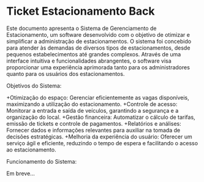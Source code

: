 # Ticket Estacionamento Back

Este documento apresenta o Sistema de Gerenciamento de Estacionamento, um software desenvolvido com o objetivo de otimizar e simplificar a administração de estacionamentos. 
O sistema foi concebido para atender às demandas de diversos tipos de estacionamentos, desde pequenos estabelecimentos até grandes complexos. Através de uma interface intuitiva e funcionalidades abrangentes, o software visa proporcionar uma experiência aprimorada tanto para os administradores quanto para os usuários dos estacionamentos.

Objetivos do Sistema:

+Otimização do espaço: Gerenciar eficientemente as vagas disponíveis, maximizando a utilização do estacionamento.
+Controle de acesso: Monitorar a entrada e saída de veículos, garantindo a segurança e a organização do local.
+Gestão financeira: Automatizar o cálculo de tarifas, emissão de tickets e controle de pagamentos.
+Relatórios e análises: Fornecer dados e informações relevantes para auxiliar na tomada de decisões estratégicas.
+Melhoria da experiência do usuário: Oferecer um serviço ágil e eficiente, reduzindo o tempo de espera e facilitando o acesso ao estacionamento.

Funcionamento do Sistema:

Em breve...

